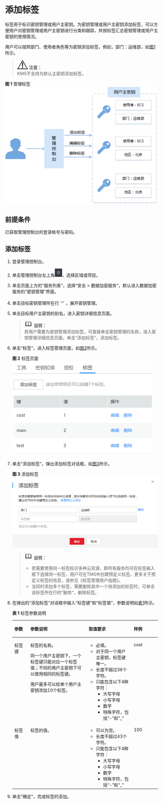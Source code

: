 # 添加标签<a name="dew_01_0024"></a>

标签用于标识密钥管理或用户主密钥。为密钥管理或用户主密钥添加标签，可以方便用户对密钥管理或用户主密钥进行分类和跟踪，并按标签汇总密钥管理或用户主密钥的使用情况。

用户可以按照部门、使用者角色等为密钥添加标签，例如，部门：运维部，如[图1](#fig1082116371457)所示。

>![](public_sys-resources/icon-notice.gif) **注意：**   
>KMS不支持为默认主密钥添加标签。  

**图 1**  管理标签<a name="fig1082116371457"></a>  
![](figures/管理标签.png "管理标签")

## 前提条件<a name="s27e5a7feff4644f5be1988751a65e131"></a>

已获取管理控制台的登录帐号与密码。

## 添加标签<a name="s4df85e58e3fb4718968ef3a4ac208ba4"></a>

1.  登录管理控制台。
2.  单击管理控制台左上角![](figures/zh-cn_image_0112947532.jpg)，选择区域或项目。
3.  单击页面上方的“服务列表“，选择“安全  \>  数据加密服务“，默认进入数据加密服务的“密钥管理“界面。
4.  单击目标密钥管理所在行![](figures/zh-cn_image_0113485400.png)，展开密钥管理。
5.  单击目标用户主密钥的别名，进入密钥详细信息页面。

    >![](public_sys-resources/icon-note.gif) **说明：**   
    >若用户需要为密钥管理添加标签，可直接单击密钥管理的名称，进入密钥管理详细信息页面，单击“添加标签“，添加标签。  

6.  单击“标签“，进入标签管理页面，如[图2](#ff11132284da543c287ffa43f1b232c92)所示。

    **图 2**  标签页面<a name="ff11132284da543c287ffa43f1b232c92"></a>  
    ![](figures/标签页面.png "标签页面")

7.  单击“添加标签“，弹出添加标签对话框，如[图3](#ff809bb6d608c464aa1430d54c02b19be)所示。

    **图 3**  添加标签<a name="ff809bb6d608c464aa1430d54c02b19be"></a>  
    ![](figures/添加标签.png "添加标签")

    >![](public_sys-resources/icon-note.gif) **说明：**   
    >-   若需要使用同一标签标识多种云资源，即所有服务均可在标签输入框下选择同一标签，用户可在TMS中创建预定义标签。更多关于预定义标签的信息，请参见《标签管理用户指南》。  
    >-   当同时添加多个标签，需要删除其中一个待添加的标签时，可单击该标签所在行的“删除“，删除标签。  

8.  在弹出的“添加标签“对话框中输入“标签键“和“标签值“，参数说明如[表1](#t2276fe27aa3d4e03a154c9332ff563f6)所示。

    **表 1**  标签参数说明

    <a name="t2276fe27aa3d4e03a154c9332ff563f6"></a>
    <table><thead align="left"><tr id="r89466a68d27d4826982e0c32f41ba194"><th class="cellrowborder" valign="top" width="11%" id="mcps1.2.5.1.1"><p id="a7a55ed2421f740eab7751daf0827450a"><a name="a7a55ed2421f740eab7751daf0827450a"></a><a name="a7a55ed2421f740eab7751daf0827450a"></a>参数</p>
    </th>
    <th class="cellrowborder" valign="top" width="40%" id="mcps1.2.5.1.2"><p id="a01724755823747d19ea3b4586620671d"><a name="a01724755823747d19ea3b4586620671d"></a><a name="a01724755823747d19ea3b4586620671d"></a>参数说明</p>
    </th>
    <th class="cellrowborder" valign="top" width="31%" id="mcps1.2.5.1.3"><p id="a17657384322d4476bbbac798b4e5186c"><a name="a17657384322d4476bbbac798b4e5186c"></a><a name="a17657384322d4476bbbac798b4e5186c"></a>取值要求</p>
    </th>
    <th class="cellrowborder" valign="top" width="18%" id="mcps1.2.5.1.4"><p id="a29bf5c4875a046dbac9c1538a7ab038c"><a name="a29bf5c4875a046dbac9c1538a7ab038c"></a><a name="a29bf5c4875a046dbac9c1538a7ab038c"></a>样例</p>
    </th>
    </tr>
    </thead>
    <tbody><tr id="r038b16919f2749e1a79c9146dcd61ecb"><td class="cellrowborder" valign="top" width="11%" headers="mcps1.2.5.1.1 "><p id="aa0a0f3f6da274c59b2acc8453c62b1a8"><a name="aa0a0f3f6da274c59b2acc8453c62b1a8"></a><a name="aa0a0f3f6da274c59b2acc8453c62b1a8"></a>标签键</p>
    </td>
    <td class="cellrowborder" valign="top" width="40%" headers="mcps1.2.5.1.2 "><p id="zh-cn_topic_0101843928_p91159390107"><a name="zh-cn_topic_0101843928_p91159390107"></a><a name="zh-cn_topic_0101843928_p91159390107"></a>标签的名称。</p>
    <p id="abaa562f9f16d4811ad7215e61a04db01"><a name="abaa562f9f16d4811ad7215e61a04db01"></a><a name="abaa562f9f16d4811ad7215e61a04db01"></a>同一个用户主密钥下，一个标签键只能对应一个标签值；不同的用户主密钥下可以使用相同的标签键。</p>
    <p id="a97a5da675a064289abeb8dfa32624604"><a name="a97a5da675a064289abeb8dfa32624604"></a><a name="a97a5da675a064289abeb8dfa32624604"></a>用户最多可以给单个用户主密钥添加10个标签。</p>
    </td>
    <td class="cellrowborder" valign="top" width="31%" headers="mcps1.2.5.1.3 "><a name="u6541ee1746d64f3e80b05bdbba1010f5"></a><a name="u6541ee1746d64f3e80b05bdbba1010f5"></a><ul id="u6541ee1746d64f3e80b05bdbba1010f5"><li>必填。</li><li>对于同一个用户主密钥，标签键唯一。</li><li>长度不超过36个字符。</li><li>只能包含以下4种字符：<a name="u9ac0facd1f3d42699bd0291c01b5a6d2"></a><a name="u9ac0facd1f3d42699bd0291c01b5a6d2"></a><ul id="u9ac0facd1f3d42699bd0291c01b5a6d2"><li>大写字母</li><li>小写字母</li><li>数字</li><li>特殊字符，包括“-”和“_”</li></ul>
    </li></ul>
    </td>
    <td class="cellrowborder" valign="top" width="18%" headers="mcps1.2.5.1.4 "><p id="af0e27aa36fa74e34a627f4cfcf4ee4e6"><a name="af0e27aa36fa74e34a627f4cfcf4ee4e6"></a><a name="af0e27aa36fa74e34a627f4cfcf4ee4e6"></a>cost</p>
    </td>
    </tr>
    <tr id="r7132d5376e104100a78e4f668f6eae34"><td class="cellrowborder" valign="top" width="11%" headers="mcps1.2.5.1.1 "><p id="a845cc3aea7cb4cdb9192ecef1088ab05"><a name="a845cc3aea7cb4cdb9192ecef1088ab05"></a><a name="a845cc3aea7cb4cdb9192ecef1088ab05"></a>标签值</p>
    </td>
    <td class="cellrowborder" valign="top" width="40%" headers="mcps1.2.5.1.2 "><p id="a814337fa15034faeb7cd22e064f633f9"><a name="a814337fa15034faeb7cd22e064f633f9"></a><a name="a814337fa15034faeb7cd22e064f633f9"></a>标签的值。</p>
    </td>
    <td class="cellrowborder" valign="top" width="31%" headers="mcps1.2.5.1.3 "><a name="ue18a9cb3059e43c78ec77f2492539753"></a><a name="ue18a9cb3059e43c78ec77f2492539753"></a><ul id="ue18a9cb3059e43c78ec77f2492539753"><li>可以为空。</li><li>长度不超过43个字符。</li><li>只能包含以下4种字符：<a name="u9f6235add32c4348b93d0f8175544b4b"></a><a name="u9f6235add32c4348b93d0f8175544b4b"></a><ul id="u9f6235add32c4348b93d0f8175544b4b"><li>大写字母</li><li>小写字母</li><li>数字</li><li>特殊字符，包括“-”和“_”</li></ul>
    </li></ul>
    </td>
    <td class="cellrowborder" valign="top" width="18%" headers="mcps1.2.5.1.4 "><p id="af026f1550c374b3481d7e5c004f816d4"><a name="af026f1550c374b3481d7e5c004f816d4"></a><a name="af026f1550c374b3481d7e5c004f816d4"></a>100</p>
    </td>
    </tr>
    </tbody>
    </table>

9.  单击“确定“，完成标签的添加。

